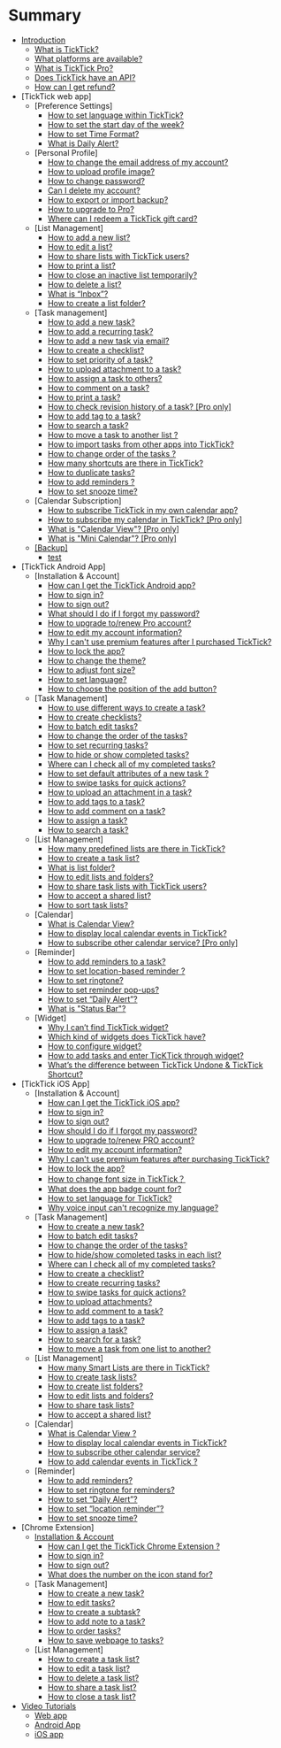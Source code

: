 # Summary

* [Introduction](README.md)
   * [What is TickTick?](what_is_ticktick.md)
   * [What platforms are available?](which_device_is_needed_to_use_ticktick.md)
   * [What is TickTick Pro?](is_ticktick_free.md)
   * [Does TickTick have an API?](does_ticktick_have_an_api.md)
   * [How can I get refund?](how_can_i_get_refund.md)
* [TickTick web app]
   * [Preference Settings]
       * [How to set language within TickTick?](how_to_set_language_in_ticktick.md)
       * [How to set the start day of the week?](ticktick_web_app/how_to_set_the_start_of_week.md)
       * [How to set Time Format?](ticktick_web_app/how_to_set_time_format.md)
       * [What is Daily Alert?](ticktick_web_app/how_to_set_daily_alert_time.md)
   * [Personal Profile]
       * [How to change the email address of my account?](ticktick_web_app/how_to_change_the_email_address_of_your_account.md)
       * [How to upload profile image?](ticktick_web_app/how_to_upload_your_profile_image.md)
       * [How to change password?](ticktick_web_app/how_to_change_password.md)
       * [Can I delete my account?](ticktick_web_app/how_to_delete_your_account.md)
       * [How to export or import backup?](ticktick_web_app/how_to_generate_and_import_backups.md)
       * [How to upgrade to Pro?](ticktick_web_app/how_to_upgrade_to_pro.md)
       * [Where can I redeem a TickTick gift card?](ticktick_web_app/where_can_i_redeem_a_ticktick_gift_certificate.md)
   * [List Management]
       * [How to add a new list?](ticktick_web_app/how_to_add_a_new_list.md)
       * [How to edit a list?](ticktick_web_app/how_to_edit_lists.md)
       * [How to share lists with TickTick users?](ticktick_web_app/how_to_share_lists.md)
       * [How to print a list?](ticktick_web_app/how_to_print_a_list.md)
       * [How to close an inactive list temporarily?](ticktick_web_app/how_to_close_a_list.md)
       * [How to delete a list?](ticktick_web_app/how_to_delete_a_list.md)
       * [What is “Inbox”?](ticktick_web_app/what_is_inbox.md)
       * [How to create a list folder?](how_to_create_a_list_folder.md)
   * [Task management]
       * [How to add a new task?](ticktick_web_app/how_to_add_a_new_task.md)
       * [How to add a recurring task?](ticktick_web_app/how_to_add_a_recurring_task.md)
       * [How to add a new task via email?](ticktick_web_app/how_to_add_a_new_via_email.md)
       * [How to create a checklist?](ticktick_web_app/how_to_create_checklist.md)
       * [How to set priority of a task?](ticktick_web_app/how_to_set_priority_of_a_task.md)
       * [How to upload attachment to a task?](ticktick_web_app/how_to_upload_attachment_to_a_task.md)
       * [How to assign a task to others?](ticktick_web_app/how_to_assign_a_task_to_others.md)
       * [How to comment on a task?](ticktick_web_app/how_to_comment_on_a_task.md)
       * [How to print a task?](ticktick_web_app/how_to_print_a_task.md)
       * [How to check revision history of a task? [Pro only]](ticktick_web_app/how_to_check_revision_history_of_a_task.md)
       * [How to add tag to a task?](ticktick_web_app/how_to_add_tag_to_a_task.md)
       * [How to search a task?](ticktick_web_app/how_to_search_a_task.md)
       * [How to move a task to another list ?](ticktick_web_app/how_to_move_a_task_in_another_list.md)
       * [How to import tasks from other apps into TickTick?](ticktick_web_app/how_to_import_tasks_from_other_apps_into_ticktick.md)
       * [How to change order of the tasks ?](ticktick_web_app/how_to_change_order_of_tasks.md)
       * [How many shortcuts are there in TickTick?](ticktick_web_app/how_many_shortcuts_are_there_in_ticktick.md)
       * [How to duplicate tasks?](how_to_duplicate_tasks.md)
       * [How to add reminders ?](how_to_add_reminders.md)
       * [How to set snooze time?](how_to_set_snooze_time.md)
   * [Calendar Subscription]
       * [How to subscribe TickTick in my own calendar app?](ticktick_web_app/how_to_subscribe_ticktick_in_my_own_calendar_app.md)
       * [How to subscribe my calendar in TickTick? [Pro only]](ticktick_web_app/how_to_subscribe_my_calendar_in_ticktick.md)
       * [What is "Calendar View"? [Pro only]](ticktick_web_app/what_is_calendar_view.md)
       * [What is "Mini Calendar"? [Pro only]](ticktick_web_app/what_is_mini_calendar.md)
   * [[Backup]](backup.md)
       * [test](test.md)
* [TickTick Android App]
   * [Installation & Account]
       * [How can I get the TickTick Android app?](android_app/1_how_can_i_get_the_ticktick_android_app.md)
       * [How to sign in?](android_app/2_how_to_sign_in.md)
       * [How to sign out?](android_app/3_how_to_sign_out.md)
       * [What should I do if I forgot my password?](android_app/4_how_should_i_do_if_i_forgot_my_password.md)
       * [How to upgrade to/renew Pro account?](android_app/5_how_to_upgrade_torenew_pro_account.md)
       * [How to edit my account information?](android_app/how_to_edit_my_account_information.md)
       * [Why I can't use premium features after I purchased TickTick?](android_app/how_should_i_do_if_i_still_cant_use_premium_features_after_i_purchase_ticktick.md)
       * [How to lock the app?](android_app/6_how_to_lock_the_app.md)
       * [How to change the theme?](android_app/7_how_to_choose_app_theme.md)
       * [How to adjust font size?](android_app/how_to_change_font_size.md)
       * [How to set language?](how_to_set_language.md)
       * [How to choose the position of the add button?](how_to_choose_the_position_of_the_+_button.md)
   * [Task Management]
       * [How to use different ways to create a task?](android_app/1_how_to_create_a_new_task.md)
       * [How to create checklists?](android_app/how_to_create_checklists_in_a_subtask.md)
       * [How to batch edit tasks?](android_app/2_how_to_batch_edit_tasks.md)
       * [How to change the order of the tasks?](android_app/3_how_to_change_the_order_of_tasks.md)
       * [How to set recurring tasks?](android_app/how_to_set_recurring_tasks.md)
       * [How to hide or show completed tasks?](android_app/4_how_to_archive_tasks.md)
       * [Where can I check all of my completed tasks?](android_app/11_how_to_check_completed_tasks.md)
       * [How to set default attributes of a new task ?](android_app/7_how_to_set_default_due_date_for_new_task.md)
       * [How to swipe tasks for quick actions?](android_app/8_how_to_swipe_tasks_for_quick_actions.md)
       * [How to upload an attachment in a task?](android_app/10_how_to_upload_attachment.md)
       * [How to add tags to a task?](android_app/12_how_to_add_tags_to_a_task.md)
       * [How to add comment on a task?](android_app/13how_to_add_comment_on_a_task.md)
       * [How to assign a task?](android_app/how_to_assign_a_task_list.md)
       * [How to search a task?](android_app/how_to_search_a_task.md)
   * [List Management]
       * [How many predefined lists are there in TickTick?](android_app/how_many_default_lists_are_there_in_ticktick.md)
       * [How to create a task list?](android_app/1_how_to_create_a_task_list.md)
       * [What is list folder?](how_to_create_list_folders.md)
       * [How to edit lists and folders?](android_app/2_how_to_editrenamedelete_a_task_list.md)
       * [How to share task lists with TickTick users?](android_app/4_how_to_share_a_task_list.md)
       * [How to accept a shared list?](android_app/how_to_accept_lists_from_others.md)
       * [How to sort task lists?](android_app/5_how_to_change_the_order_of_task_lists.md)
   * [Calendar]
       * [What is Calendar View?](what_is_calendar_view.md)
       * [How to display local calendar events in TickTick?](android_app/1_how_to_display_local_calendar_events_in_ticktick.md)
       * [How to subscribe other calendar service? [Pro only]](android_app/3_how_to_subscribe_other_calendar_service.md)
   * [Reminder]
       * [How to add reminders to a task?](android_app/1_how_to_set_due_date_&_reminder_for_a_task.md)
       * [How to set location-based reminder ?](android_app/3_how_to_set_location_reminder.md)
       * [How to set ringtone?](android_app/6_how_to_change_the_ringtone.md)
       * [How to set reminder pop-ups?](android_app/4_how_should_i_do_if_i_dont_want_the_reminder_pop-up.md)
       * [How to set “Daily Alert”?](android_app/7_how_to_set_daily_alert.md)
       * [What is "Status Bar"?](android_app/8_how_to_enable_reminder_in_status_bar.md)
   * [Widget]
       * [Why I can’t find TickTick widget?](android_app/1_why_i_cant_find_ticktick_widget.md)
       * [Which kind of widgets does TickTick have?](android_app/2_which_kind_of_widgets_does_ticktick_have.md)
       * [How to configure widget?](android_app/3_how_to_configure_widget.md)
       * [How to add tasks and enter TicKTick through widget?](android_app/how_to_add_tasks_and_enter_ticktick_through_widget.md)
       * [What’s the difference between TickTick Undone & TickTick Shortcut?](whats_the_difference_between_ticktick_undone_&_ticktick_shortcut.md)
* [TickTick iOS App]
   * [Installation & Account]
       * [How can I get the TickTick iOS app?](ios_app/1_how_can_i_get_the_ticktick_iphone_app.md)
       * [How to sign in?](ios_app/2_how_to_sign_in.md)
       * [How to sign out?](ios_app/3_how_to_sign_out.md)
       * [How should I do if I forgot my password?](ios_app/4_how_should_i_do_if_i_forgot_my_password.md)
       * [How to upgrade to/renew PRO account?](ios_app/5_how_to_upgrade_torenew_pro_account.md)
       * [How to edit my account information?](ios_app/how_to_edit_my_account_information.md)
       * [Why I can't use premium features after purchasing TickTick?](ios_app/how_should_i_do_if_i_still_cant_use_premium_features_after_i_purchase_ticktick.md)
       * [How to lock the app?](ios_app/how_to_lock_the_app.md)
       * [How to change font size in TickTick？](ios_app/how_to_change_language_and_font_size_in_ticktick.md)
       * [What does the app badge count for?](ios_app/what_does_the_app_badge_count_for.md)
       * [How to set language for TickTick?](how_to_set_language_for_ticktick.md)
       * [Why voice input can't recognize my language?](why_voice_input_cant_recognize_my_language.md)
   * [Task Management]
       * [How to create a new task?](ios_app/1_how_to_create_a_new_task.md)
       * [How to batch edit tasks?](ios_app/2_how_to_batch_edit_tasks.md)
       * [How to change the order of the tasks?](ios_app/3_how_to_change_the_order_of_tasks.md)
       * [How to hide/show completed tasks in each list?](ios_app/4_how_to_archive_tasks.md)
       * [Where can I check all of my completed tasks?](ios_app/how_can_i_check_completed_tasks.md)
       * [How to create a checklist?](ios_app/5_how_to_create_checklist.md)
       * [How to create recurring tasks?](ios_app/how_to_create_recurring_tasks.md)
       * [How to swipe tasks for quick actions?](ios_app/6_how_to_swipe_tasks_for_quick_actions.md)
       * [How to upload attachments?](ios_app/7_how_to_upload_attachment.md)
       * [How to add comment to a task?](ios_app/8_how_to_add_comment_to_a_task.md)
       * [How to add tags to a task?](ios_app/9how_to_add_tags_to_a_task.md)
       * [How to assign a task?](ios_app/how_to_assign_tasks_to_others.md)
       * [How to search for a task?](ios_app/how_to_search_for_a_task.md)
       * [How to move a task from one list to another?](how_to_move_a_task_from_one_list_to_another.md)
   * [List Management]
       * [How many Smart Lists are there in TickTick?](ios_app/how_many_default_lists_are_there_in_ticktick.md)
       * [How to create task lists?](ios_app/1_how_to_create_a_task_list.md)
       * [How to create list folders?](how_to_create_list_folder.md)
       * [How to edit lists and folders?](ios_app/2_how_to_editrenamedelete_a_task_list.md)
       * [How to share task lists?](ios_app/4_how_to_share_a_task_list.md)
       * [How to accept a shared list?](ios_app/how_to_accept_a_shared_list.md)
   * [Calendar]
       * [What is Calendar View ?](what_is_calendar_view_used_for.md)
       * [How to display local calendar events in TickTick?](ios_app/1_how_to_display_local_calendar_events_in_ticktick.md)
       * [How to subscribe other calendar service?](ios_app/3_how_to_subscribe_other_calendar_service.md)
       * [How to add calendar events in TickTick ?](ios_app/2_how_to_add_calendar_events_in_ticktick.md)
   * [Reminder]
       * [How to add reminders?](ios_app/1_how_to_set_due_date_&_reminder_for_a_task.md)
       * [How to set ringtone for reminders?](how_to_set_ringtone_for_reminders.md)
       * [How to set “Daily Alert”?](ios_app/4_how_to_set_daily_alert.md)
       * [How to set “location reminder”?](ios_app/5_how_to_set_location_reminder.md)
       * [How to set snooze time?](how_to_set_custom_snooze_time.md)
* [Chrome Extension]
   * [Installation & Account](chrome_extension_app/installation_&_account.md)
       * [How can I get the TickTick Chrome Extension ?](chrome_extension_app/1_how_can_i_get_the_ticktick_chrome_extension_app.md)
       * [How to sign in?](chrome_extension_app/2_how_to_sign_in.md)
       * [How to sign out?](chrome_extension_app/3_how_to_sign_out.md)
       * [What does the number on the icon stand for?](chrome_extension_app/4_what_does_the_number_on_the_icon_stand_for.md)
   * [Task Management]
       * [How to create a new task?](chrome_extension_app/1_how_to_create_a_new_task.md)
       * [How to edit tasks?](chrome_extension_app/2_how_to_edit_tasks.md)
       * [How to create a subtask?](chrome_extension_app/3_how_to_create_a_subtask.md)
       * [How to add note to a task?](chrome_extension_app/4_how_to_add_note_to_a_task.md)
       * [How to order tasks?](chrome_extension_app/5_how_to_order_tasks.md)
       * [How to save webpage to tasks?](chrome_extension_app/6_how_to_save_webpage_to_tasks.md)
   * [List Management]
       * [How to create a task list?](chrome_extension_app/1_how_to_create_a_task_list.md)
       * [How to edit a task list?](chrome_extension_app/2_how_to_edit_a_task_list.md)
       * [How to delete a task list?](chrome_extension_app/3_how_to_delete_a_task_list.md)
       * [How to share a task list?](chrome_extension_app/4_how_to_share_a_task_list.md)
       * [How to close a task list?](chrome_extension_app/5_how_to_close_a_task_list.md)
* [Video Tutorials](video_tutorials/README.md)
   * [Web app](video_tutorials/web_app.md)
   * [Android App](video_tutorials/android_app.md)
   * [iOS app](video_tutorials/ios_app.md)

